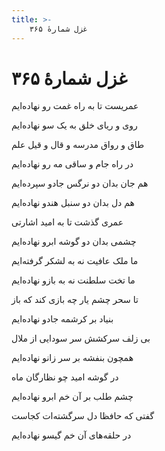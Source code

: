 ```yaml
---
title: >-
    غزل شمارهٔ ۳۶۵
---
```

# غزل شمارهٔ ۳۶۵

<div class="b" id="bn1"><div class="m1"><p>عمریست تا به راه غمت رو نهاده‌ایم</p></div>
<div class="m2"><p>روی و ریای خلق به یک سو نهاده‌ایم</p></div></div>
<div class="b" id="bn2"><div class="m1"><p>طاق و رواق مدرسه و قال و قیل علم</p></div>
<div class="m2"><p>در راه جام و ساقی مه رو نهاده‌ایم</p></div></div>
<div class="b" id="bn3"><div class="m1"><p>هم جان بدان دو نرگس جادو سپرده‌ایم</p></div>
<div class="m2"><p>هم دل بدان دو سنبل هندو نهاده‌ایم</p></div></div>
<div class="b" id="bn4"><div class="m1"><p>عمری گذشت تا به امید اشارتی</p></div>
<div class="m2"><p>چشمی بدان دو گوشه ابرو نهاده‌ایم</p></div></div>
<div class="b" id="bn5"><div class="m1"><p>ما ملک عافیت نه به لشکر گرفته‌ایم</p></div>
<div class="m2"><p>ما تخت سلطنت نه به بازو نهاده‌ایم</p></div></div>
<div class="b" id="bn6"><div class="m1"><p>تا سحر چشم یار چه بازی کند که باز</p></div>
<div class="m2"><p>بنیاد بر کرشمه جادو نهاده‌ایم</p></div></div>
<div class="b" id="bn7"><div class="m1"><p>بی زلف سرکشش سر سودایی از ملال</p></div>
<div class="m2"><p>همچون بنفشه بر سر زانو نهاده‌ایم</p></div></div>
<div class="b" id="bn8"><div class="m1"><p>در گوشه امید چو نظارگان ماه</p></div>
<div class="m2"><p>چشم طلب بر آن خم ابرو نهاده‌ایم</p></div></div>
<div class="b" id="bn9"><div class="m1"><p>گفتی که حافظا دل سرگشته‌ات کجاست</p></div>
<div class="m2"><p>در حلقه‌های آن خم گیسو نهاده‌ایم</p></div></div>
